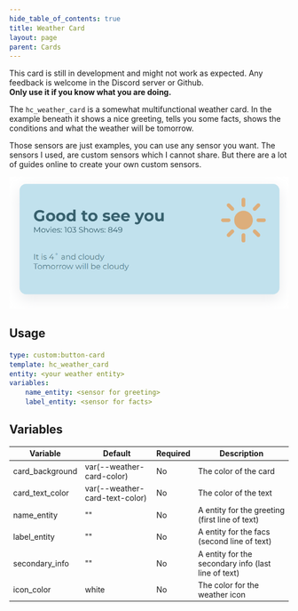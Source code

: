 ```yaml
---
hide_table_of_contents: true
title: Weather Card
layout: page
parent: Cards
---
```


This card is still in development and might not work as expected. Any feedback is welcome in the Discord server or Github.  
**Only use it if you know what you are doing.**

The `hc_weather_card` is a somewhat multifunctional weather card. In the example beneath it shows a nice greeting, tells you some facts, shows the conditions and what the weather will be tomorrow.

Those sensors are just examples, you can use any sensor you want. The sensors I used, are custom sensors which I cannot share. But there are a lot of guides online to create your own custom sensors.


![Weather Title Card Light](../../../assets/images/cards/hc_weather_card/weathercard_light.png)

## Usage


```yaml
type: custom:button-card
template: hc_weather_card
entity: <your weather entity>
variables:
    name_entity: <sensor for greeting>
    label_entity: <sensor for facts>
```

## Variables

| Variable | Default | Required | Description|
|----------|---------|----------|------------|
| card_background | var(--weather-card-color) | No | The color of the card |
| card_text_color | var(--weather-card-text-color) | No | The color of the text |
| name_entity | "" | No | A entity for the greeting (first line of text) |
| label_entity | "" | No | A entity for the facs  (second line of text) |
| secondary_info | "" | No | A entity for the secondary info (last line of text) |
| icon_color | white | No | The color for the weather icon |
